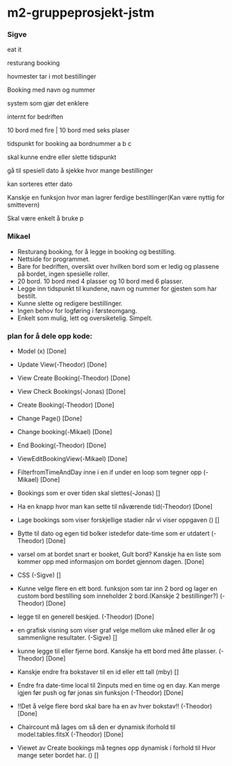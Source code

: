 # m2-gruppeprosjekt-jstm

### Sigve
eat it

resturang booking

hovmester tar i mot bestillinger

Booking med navn og nummer

system som gjør det enklere 

internt for bedriften

10 bord med fire
|
10 bord med seks plaser

tidspunkt for booking
aa
bordnummer a b c

skal kunne endre eller slette tidspunkt

gå til spesiell dato å sjekke hvor mange bestillinger

kan sorteres etter dato 

Kanskje en funksjon hvor man lagrer ferdige bestillinger(Kan være nyttig for smittevern)

Skal være enkelt å bruke
p	

### Mikael

- Resturang booking, for å legge in booking og bestilling.
- Nettside for programmet.
- Bare for bedriften, oversikt over hvilken bord som er ledig og plassene på bordet, ingen spesielle roller.
- 20 bord. 10 bord med 4 plasser og 10 bord med 6 plasser.
- Legge inn tidspunkt til kundene, navn og nummer for gjesten som har bestilt.
- Kunne slette og redigere bestillinger.
- Ingen behov for logføring i førsteomgang.
- Enkelt som mulig, lett og oversiketelig. Simpelt.


### plan for å dele opp kode: 
- Model (x) [Done]

- Update View(-Theodor) [Done]

- View Create Booking(-Theodor) [Done]

- View Check Bookings(-Jonas) [Done]

- Create Booking(-Theodor) [Done]

- Change Page() [Done]

- Change booking(-Mikael) [Done]

- End Booking(-Theodor) [Done]

- ViewEditBookingView(-Mikael) [Done]

- FilterfromTimeAndDay inne i en if under en loop som tegner opp (-Mikael) [Done]

- Bookings som er over tiden skal slettes(-Jonas) []

- Ha en knapp hvor man kan sette til nåværende tid(-Theodor) [Done]

- Lage bookings som viser forskjellige stadier når vi viser oppgaven () []

- Bytte til dato og egen tid bolker istedefor date-time som er utdatert (-Theodor) [Done]

- varsel om at bordet snart er booket, Gult bord? Kanskje ha en liste som kommer opp med informasjon om bordet gjennom dagen. [Done]

- CSS (-Sigve) []

- Kunne velge flere en ett bord. funksjon som tar inn 2 bord og lager en custom bord bestilling som inneholder 2 bord.(Kanskje 2 bestillinger?) (-Theodor) [Done]

- legge til en generell beskjed. (-Theodor) [Done]

- en grafisk visning som viser graf velge mellom uke måned eller år og sammenligne resultater. (-Sigve) []

- kunne legge til eller fjerne bord. Kanskje ha ett bord med åtte plasser. (-Theodor) [Done]

- Kanskje endre fra bokstaver til en id eller ett tall (mby) []

- Endre fra date-time local til 2inputs med en time og en day. Kan merge igjen før push og før jonas sin funksjon (-Theodor) [Done]

- !!Det å velge flere bord skal bare ha en av hver bokstav!! (-Theodor) [Done]

- Chaircount må lages om så den er dynamisk iforhold til model.tables.fitsX (-Theodor) [Done]

- Viewet av Create bookings må tegnes opp dynamisk i forhold til Hvor mange seter bordet har. () []
